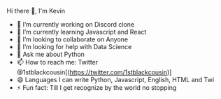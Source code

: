Hi there 👋, I'm Kevin

- 🔭 I’m currently working on Discord clone
- 🌱 I’m currently learning Javascript and React 
- 👯 I’m looking to collaborate on Anyone 
- 🤔 I’m looking for help with Data Science 
- 💬 Ask me about Python
- 📫 How to reach me: Twitter @1stblackcousin[(https://twitter.com/1stblackcousin)]
- 😄 Languages I can write Python, Javascript, English, HTML and Twi 
- ⚡ Fun fact: Till I get recognize by the world no stopping 

